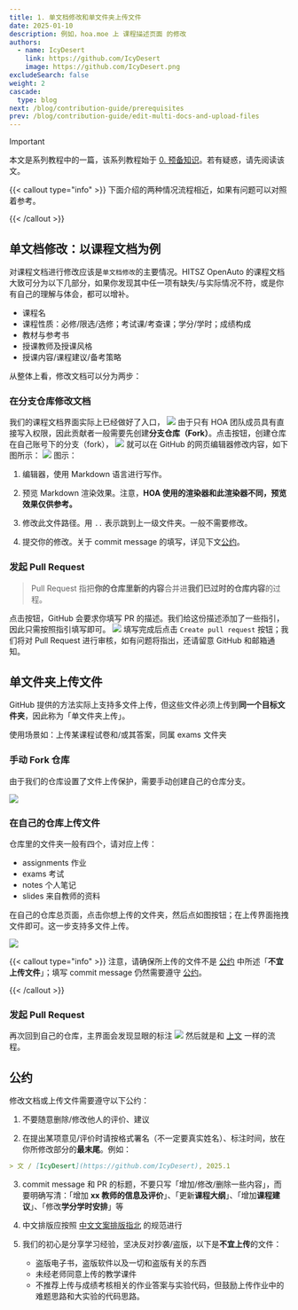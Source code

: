 ```yaml
---
title: 1. 单文档修改和单文件夹上传文件
date: 2025-01-10
description: 例如，hoa.moe 上 课程描述页面 的修改
authors:
  - name: IcyDesert
    link: https://github.com/IcyDesert
    image: https://github.com/IcyDesert.png
excludeSearch: false
weight: 2
cascade:
  type: blog
next: /blog/contribution-guide/prerequisites
prev: /blog/contribution-guide/edit-multi-docs-and-upload-files
---
```


> [!IMPORTANT]  
> 本文是系列教程中的一篇，该系列教程始于 [0. 预备知识](/blog/contribution-guide/prerequisites)。若有疑惑，请先阅读该文。

{{< callout type="info" >}}
下面介绍的两种情况流程相近，如果有问题可以对照着参考。

{{< /callout >}}

## 单文档修改：以课程文档为例

对课程文档进行修改应该是`单文档修改`的主要情况。HITSZ OpenAuto 的课程文档大致可分为以下几部分，如果你发现其中任一项有缺失/与实际情况不符，或是你有自己的理解与体会，都可以增补。

- 课程名
- 课程性质：必修/限选/选修；考试课/考查课；学分/学时；成绩构成
- 教材与参考书
- 授课教师及授课风格
- 授课内容/课程建议/备考策略

从整体上看，修改文档可以分为两步：

### 在分支仓库修改文档

我们的课程文档界面实际上已经做好了入口，
![](./img/link-to-repo.png)
由于只有 HOA 团队成员具有直接写入权限，因此贡献者一般需要先创建**分支仓库（Fork）**。点击按钮，创建仓库在自己账号下的分支（fork），
![](./img/fork-repo.png)
就可以在 GitHub 的网页编辑器修改内容，如下图所示：
![](./img/commit-doc.png)
图示：
1. 编辑器，使用 Markdown 语言进行写作。

2. 预览 Markdown 渲染效果。注意，**HOA 使用的渲染器和此渲染器不同，预览效果仅供参考。**

3. 修改此文件路径。用 `..` 表示跳到上一级文件夹。一般不需要修改。

4. 提交你的修改。关于 commit message 的填写，详见下文[公约](#公约)。

### 发起 Pull Request

> Pull Request 指把**你的仓库里新的内容**合并进**我们已过时的仓库内容**的过程。

点击按钮，GitHub 会要求你填写 PR 的描述。我们给这份描述添加了一些指引，因此只需按照指引填写即可。
![](./img/pull-request.png)
填写完成后点击 `Create pull request` 按钮；我们将对 Pull Request 进行审核，如有问题将指出，还请留意 GitHub 和邮箱通知。

## 单文件夹上传文件

GitHub 提供的方法实际上支持多文件上传，但这些文件必须上传到**同一个目标文件夹**，因此称为「单文件夹上传」。

使用场景如：上传某课程试卷和/或其答案，同属 exams 文件夹

### 手动 Fork 仓库

由于我们的仓库设置了文件上传保护，需要手动创建自己的仓库分支。

![](./img/fork-repo-actively.png)

### 在自己的仓库上传文件

仓库里的文件夹一般有四个，请对应上传：
- assignments 作业
- exams 考试
- notes 个人笔记
- slides 来自教师的资料

在自己的仓库总页面，点击你想上传的文件夹，然后点如图按钮；在上传界面拖拽文件即可。这一步支持多文件上传。

![](./img/files-upload-button.png)

{{< callout type="info" >}}
注意，请确保所上传的文件不是 [公约](#公约) 中所述「**不宜上传文件**」；填写 commit message 仍然需要遵守 [公约](#公约)。

{{< /callout >}}

### 发起 Pull Request

再次回到自己的仓库，主界面会发现显眼的标注
![](./img/open-pull-request.png)
然后就是和 [上文](#发起-pull-request) 一样的流程。

## 公约

修改文档或上传文件需要遵守以下公约：

1. 不要随意删除/修改他人的评价、建议

2. 在提出某项意见/评价时请按格式署名（不一定要真实姓名）、标注时间，放在你所修改部分的**最末尾**。例如：
   
  ```markdown
  > 文 / [IcyDesert](https://github.com/IcyDesert), 2025.1
  ```
3. commit message 和 PR 的标题，不要只写「增加/修改/删除一些内容」，而要明确写清：「增加 **xx 教师的信息及评价**」、「更新**课程大纲**」、「增加**课程建议**」、「修改**学分学时安排**」等

4. 中文排版应按照 [中文文案排版指北](https://github.com/sparanoid/chinese-copywriting-guidelines/blob/master/README.zh-Hans.md) 的规范进行

5. 我们的初心是分享学习经验，坚决反对抄袭/盗版，以下是**不宜上传**的文件：

   - 盗版电子书，盗版软件以及一切和盗版有关的东西
   - 未经老师同意上传的教学课件
   - 不推荐上传与成绩考核相关的作业答案与实验代码，但鼓励上传作业中的难题思路和大实验的代码思路。
